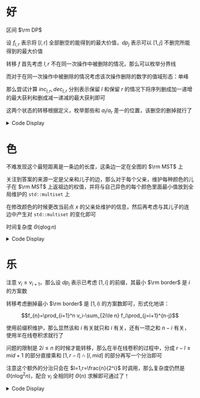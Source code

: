 # 好

区间 $\rm DP$

设 $f_{l,r}$ 表示将 $[l,r]$ 全部删空的能得到的最大价值，$dp_{j}$ 表示可以 $[1,j]$ 不删完所能得到的最大价值

转移 $f$ 首先考虑 $l,r$ 不在同一次操作中被删除的情况，那么可以枚举分界线

而对于在同一次操作中被删除的情况考虑该次操作删除的数字的值域形态：单峰

那么尝试计算 $inc_{l,r},dec_{l,r}$ 分别表示保留 $l$ 和保留 $r$ 的情况下将序列删成加一递增的最大获利和删成减一递减的最大获利即可

这两个状态的转移根据定义，枚举那些和 $a_l/a_r$ 差一的位置，该删空的删掉就行了

<details>
<summary>Code Display</summary>

```cpp
const int N=410,inf=0x3f3f3f3f3f3f3f3f;
int a[N],v[N],ans[N],n,f[N][N],incr[N][N],decr[N][N];
signed main(){
    freopen("good.in","r",stdin); freopen("good.out","w",stdout);
    n=read(); 
    rep(i,1,n) v[i]=read();
    rep(i,1,n) rep(j,1,i-1) ckmax(v[i],v[j]+v[i-j]);
    rep(i,1,n) a[i]=read(); 
    memset(incr,-0x3f,sizeof(incr));
    memset(decr,-0x3f,sizeof(decr));
    memset(f,-0x3f,sizeof(f));
    rep(i,1,n){
        f[i][i]=v[1]; 
        f[i+1][i]=incr[i][i]=decr[i][i]=0;
    }
    f[1][0]=0;
    for(int len=2;len<=n;++len){
        for(int l=1;l+len-1<=n;++l){
            int r=l+len-1;
            rep(i,l,r-1) ckmax(f[l][r],f[l][i]+f[i+1][r]);
            
            rep(i,l+1,r) if(a[i]==a[l]-1){
                ckmax(decr[l][r],decr[i][r]+f[l+1][i-1]);
            }
            rep(i,l,r-1) if(a[i]==a[r]-1){
                ckmax(incr[l][r],incr[l][i]+f[i+1][r-1]);
            }
            rep(i,l,r){
                if(incr[l][i]==inf||decr[i][r]==inf) continue;
                if(a[i]<a[l]||a[i]<a[r]) continue;
                ckmax(f[l][r],v[a[i]-a[l]+a[i]-a[r]+1]+incr[l][i]+decr[i][r]);
            }
        }
    }
    for(int i=1;i<=n;++i){
        ans[i]=ans[i-1];
        for(int j=i;j>=1;--j) ckmax(ans[i],ans[j-1]+f[j][i]);
    }
    print(ans[n]);
    return 0;
}
```

</details>

# 色

不难发现这个最短距离是一条边的长度，这条边一定在全图的 $\rm MST$ 上

关注到答案的来源一定是父亲和儿子的边，那么对于每个父亲，维护每种颜色的儿子在 $\rm MST$ 上返祖边的权值，并将与自己异色的每个颜色里面最小值放到全局维护的 `std::multiset` 上

在修改颜色的时候更改当前点 $x$ 的父亲处维护的信息，然后再考虑与其儿子的连边中产生对 `std::multiset` 的变化即可

时间复杂度 $\Theta(q\log n)$

<details>
<summary>Code Display</summary>

```cpp
const int N=3e5+10;
multiset<int> ans;
int n,m,col[N],val[N],Q,fa[N];
struct edge{int u,v,w;}e[N];
struct DSU{
    int fa[N];
    inline int find(int x){return fa[x]==x?x:fa[x]=find(fa[x]);}
    inline void merge(int x,int y){return fa[find(x)]=find(y),void();}
    inline void init(){rep(i,1,n) fa[i]=i; return ;}
}Dsu;
vector<pii> g[N];
map<int,multiset<int> >mp[N];
inline void get_fa(int x,int fat){
    fa[x]=fat;
    for(auto e:g[x]) if(e.fir!=fat) val[e.fir]=e.sec,get_fa(e.fir,x);
    return ;
}
inline void del(int x,int mycol){
    if(!fa[x]) return ;
    assert(mp[fa[x]].count(mycol));
    multiset<int> &now=mp[fa[x]][mycol];
    assert(now.find(val[x])!=now.end());
    now.erase(now.find(val[x])); 
    if(!now.size()||(*now.begin())>val[x]){
        if(mycol!=col[fa[x]]){
            assert(ans.find(val[x])!=ans.end());
            ans.erase(ans.find(val[x]));
        }
        if(!now.size()){
            mp[fa[x]].erase(mycol);
        }else{
            if(mycol!=col[fa[x]]) ans.insert(*now.begin());
        }
    }
    return ;
}
inline void ins(int x,int mycol){
    if(!fa[x]) return ;
    if(!mp[fa[x]].count(mycol)){
        mp[fa[x]][mycol].insert(val[x]);
        if(mycol!=col[fa[x]]) ans.insert(val[x]);
        return ;
    }
    assert(mp[fa[x]][mycol].size());
    if(mycol!=col[fa[x]]){
        assert(ans.find(*mp[fa[x]][mycol].begin())!=ans.end());
        ans.erase(ans.find(*mp[fa[x]][mycol].begin()));
    }
    mp[fa[x]][mycol].insert(val[x]);
    if(mycol!=col[fa[x]]) ans.insert(*mp[fa[x]][mycol].begin());
    return ;
}
signed main(){
    freopen("color.in","r",stdin); freopen("color.out","w",stdout);
    n=read(); m=read(); read(); Q=read();
    rep(i,1,m){
        int u=read(),v=read(),w=read();
        e[i]={u,v,w};
    }
    sort(e+1,e+m+1,[&](const edge a,const edge b){return a.w<b.w;});
    Dsu.init();
    for(int i=1;i<=m;++i){
        int u=e[i].u,v=e[i].v;
        if(Dsu.find(u)==Dsu.find(v)) continue;
        Dsu.merge(Dsu.find(u),Dsu.find(v));
        g[u].emplace_back(v,e[i].w);
        g[v].emplace_back(u,e[i].w);
    }
    get_fa(1,0);
    rep(i,1,n) col[i]=read();
    rep(i,1,n) ins(i,col[i]);
    while(Q--){
        int x=read(),c=read();
        if(c==col[x]){
            print(*ans.begin());
            continue;
        }
        del(x,col[x]);
        if(mp[x].count(col[x])) ans.insert(*mp[x][col[x]].begin());
        if(mp[x].count(c)) ans.erase(ans.find(*mp[x][c].begin()));
        ins(x,col[x]=c);
        col[x]=c;
        print(*ans.begin());
    }
    return 0;
}
```

</details>

# 乐

注意 $v_i\le v_{i+1}$，那么设 $dp_i$ 表示已考虑 $[1,i]$ 的前缀，其最小 $\rm border$ 是 $i$ 的方案数

转移考虑删掉最小 $\rm border$ 是 $[1,i)$ 的方案数即可，形式化地讲：

$$f_{n}=\prod_{i=1}^n v_i-\sum_{2i\le n} f_i\prod_{j=i+1}^{n-j}$$

使用前缀积维护，那么显然该和 $i$ 有关就只和 $i$ 有关，还有一项之和 $n-i$ 有关，使用半在线卷积求就行了

问题的限制是 $2i\le n$ 的时候才能转移，那么在半在线卷积的过程中，分成 $r-l\ge mid+1$ 的部分直接乘和 $[1,r-l]\cap [l,mid]$ 的部分再写一个分治即可

注意这个额外的分治只会在 $l=1,r=\frac{n}{2^i}$ 时调用，那么复杂度仍然是 $\Theta(n\log ^2n)$，配合 $v_i$ 全相同时 $\Theta(n)$ 求解即可通过了！

<details>
<summary>Code Display</summary>

```cpp
int cl,cr;
int f[N],g[N],tmpf[N],tmpg[N];
inline void solve2(int l1,int r1,int l2,int r2){
    if(2*r2<cl) return ;
    if(r2<l1||r1<l1||r2<l2) return ;
    if(l1==r1&&l2==r2){
        if(l1+l2>=cl&&l2+l1<=cr) ckadd(f[l1+l2],mul(prd[l2],mul(iprd[l1],f[l1])));
        return ;
    }
    int mid=(l1+r1)>>1;
    if(r2<=mid) return solve2(l1,mid,l2,r2);
    int lim=1; while(lim<=(r2-l1+1)<<1) lim<<=1;
    rep(i,0,lim-1) tmpf[i]=tmpg[i]=0;
    for(int i=mid+1;i<=r2;++i) tmpg[i-mid-1]=prd[i];
    for(int i=l1;i<=mid;++i) tmpf[i-l1]=mul(iprd[i],f[i]);
    NTT(tmpf,lim,1); NTT(tmpg,lim,1);
    for(int i=0;i<lim;++i) ckmul(tmpf[i],tmpg[i]);
    NTT(tmpf,lim,-1);
    for(int i=max(cl,l1+mid+1);i<=min(cr,r2+mid);++i) ckadd(f[i],tmpf[i-mid-l1-1]);
    solve2(l1,mid,l2,mid); solve2(mid+1,r1,mid+1,r2);
    return ;
}
int lst;
inline void solve(int l,int r){
    if(l==r){
        f[l]=del(prd[l],f[l]);
        return ;
    }
    int mid=(l+r)>>1; solve(l,mid);
    if(r-l>=mid+1){
        int lim=1; while(lim<=((r-l+1)<<1)) lim<<=1;
        rep(i,0,lim-1) tmpf[i]=tmpg[i]=0;
        for(int i=mid+1;i<=r-l;++i) tmpg[i-mid-1]=prd[i];
        for(int i=l;i<=mid;++i) tmpf[i-l]=mul(iprd[i],f[i]);
        NTT(tmpf,lim,1); NTT(tmpg,lim,1);
        for(int i=0;i<lim;++i) ckmul(tmpf[i],tmpg[i]);
        NTT(tmpf,lim,-1);
        for(int i=mid+1+l;i<=r;++i) ckadd(f[i],tmpf[i-l-mid-1]);        
    }
    if(r-l>=l){
        cl=mid+1; cr=r;
        solve2(lst+1,mid,lst+1,mid); 
        solve2(1,lst,lst+1,mid);
        lst=mid;
    }
    return solve(mid+1,r);
}
bool sam;
int dp[N];
signed main(){
    freopen("music.in","r",stdin); freopen("music.out","w",stdout);
    n=read(); prd[0]=iprd[0]=1;
    sam=1;
    rep(i,1,n){
        v[i]=read();
        sam&=v[1]==v[i];
        prd[i]=mul(prd[i-1],v[i]),iprd[i]=ksm(prd[i],mod-2);
    }
    if(sam){
        int pw=1,sum=0;
        rep(i,1,n){
            ckmul(pw,v[1]);
            dp[i]=mul(pw,del(1,sum));
            if(i&1){
                int tar=i/2+1;
                ckadd(sum,mul(dp[tar],ksm(v[1],mod-1-2*tar)));
            }
        }
        print(dp[n]);
        exit(0);
    }
    solve(1,(n+1)/2);
    for(int i=1;2*i<=n;++i) ckadd(f[n],mul(prd[n-i],mul(iprd[i],f[i])));
    print(del(prd[n],f[n]));
    return 0;
}
```

</details>
